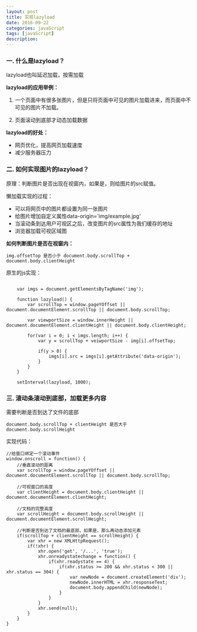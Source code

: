 ```yaml
---
layout: post
title: 实现lazyload
date: 2016-09-22
categories: javaScript
tags: [javaScript]
description: 
---
```


### 一. 什么是lazyload？

lazyload也叫延迟加载，按需加载

**lazyload的应用举例：**

1. 一个页面中有很多张图片，但是只将页面中可见的图片加载进来，而页面中不可见的图片不加载。

2. 页面滚动到底部才动态加载数据

**lazyload的好处：**

- 网页优化，提高网页加载速度
- 减少服务器压力


### 二. 如何实现图片的lazyload？

原理：判断图片是否出现在视窗内，如果是，则给图片的src赋值。

懒加载实现的过程：

- 可以将网页中的图片都设置为同一张图片
- 给图片增加自定义属性data-origin='img/example.jpg'
- 当滚动条到达用户可视区之后，改变图片的src属性为我们缓存的地址
- 浏览器加载可视区域图

**如何判断图片是否在视窗内：**

`img.offsetTop 是否小于 document.body.scrollTop + document.body.clientHeight`

原生的js实现：

```

	var imgs = document.getElementsByTagName('img');
	
	function lazyload() {
		var scrollTop = window.pageYOffset || document.documentElement.scrollTop || document.body.scrollTop;

		var viewportSize = window.innerHeight || document.documentElement.clientHeight || document.body.clientHeight;

		for(var i = 0; i < imgs.length; i++) {
			var y = scrollTop + veiwportSize - img[i].offsetTop;
			
			if(y > 0) {
				imgs[i].src = imgs[i].getAttribute('data-origin');
			}
		}
	}

	setInterval(lazyload, 1000);
```

### 三. 滚动条滚动到底部，加载更多内容

需要判断是否到达了文件的底部

`document.body.scrollTop + clientHeight 是否大于 document.body.scrollHeight`

实现代码：

```
//给窗口绑定一个滚动事件
window.onscroll = function() {
    //垂直滚动的距离
	var scrollTop = window.pageYOffset || document.documentElement.scrollTop || document.body.scrollTop;
	
	//可视窗口的高度
	var clientHeight = document.body.clientHeight || document.documentElement.clientHeight;

    //文档的完整高度
	var scrollHeight = document.body.scrollHeight || document.documentElement.scrollHeight;
	
	//判断是否到达了文档的最底部，如果是，那么再动态添加元素
	if(scrollTop + clientHeight == scrollHeight) {
		var xhr = new XMLHttpRequest();
		if(!xhr) {
			xhr.open('get', '/...', 'true');
			xhr.onreadystatechange = function() {
				if(xhr.readystate == 4) {
					if(xhr.status >= 200 && xhr.status < 300 || xhr.status == 304) {
						var newNode = document.createElement('div');
						newNode.innerHTML = xhr.responseText;
						document.body.appendChild(newNode);
					}
				}
			}
			xhr.send(null);
		}
	}
}

```